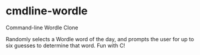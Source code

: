 # cmdline-wordle
Command-line Wordle Clone

Randomly selects a Wordle word of the day, and prompts the user for up to six guesses to determine that word.
Fun with C!
